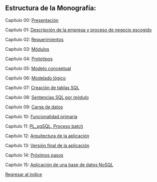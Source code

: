 ## Estructura de la Monografía:

Capítulo 00: [Presentación](Capítulo%2000%3A%20Presentación.md)

Capítulo 01: [Descripción de la empresa y proceso de negocio escogido](Capítulo%2001%3A%20Descripción%20de%20la%20empresa%20y%20proceso%20de%20negocio%20escogido.md)

Capítulo 02: [Requerimientos](Capítulo%2002%3A%20Requerimientos.md)

Capítulo 03: [Módulos](Capítulo%2003%3A%20Módulos.md)

Capítulo 04: [Prototipos](Capítulo%2004%3A%20Prototipos.md)

Capítulo 05: [Modelo conceptual](Capítulo%2005%3A%20Modelo%20conceptual.md)

Capítulo 06: [Modelado lógico](Capítulo%2006%3A%20Modelado%20lógico.md)

Capítulo 07: [Creación de tablas SQL](Capítulo%2007%3A%20Creación%20de%20tablas%20sql.md)

Capítulo 08: [Sentencias SQL por módulo](Capítulo%2008%3A%20Sentencias%20SQL%20por%20módulo.md)

Capítulo 09: [Carga de datos](Capítulo%2009%3A%20Carga%20de%20datos%20por%20módulo.md)

Capítulo 10: [Funcionalidad primaria](Capítulo%2010%3A%20Funcionalidad%20primaria.md)

Capítulo 11: [PL_pgSQL, Proceso batch](Capítulo%2011%3A%20PL%5FpgSQL%2C%20Proceso%20batch.md)

Capítulo 12: [Arquitectura de la aplicación](Capítulo%2012%3A%20Arquitectura%20de%20la%20aplicación.md)

Capítulo 13: [Versión final de la aplicación](Capítulo%2013%3A%20Versión%20final%20de%20la%20aplicación.md)

Capítulo 14: [Próximos pasos](Capítulo%2014%3A%20Próximos%20pasos.md)

Capítulo 15: [Aplicación de una base de datos NoSQL](Capítulo%2015%3A%20Aplicación%20de%20una%20base%20de%20datos%20NoSQL.md)

[Regresar al índice](../README.md)
